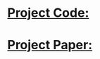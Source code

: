 # [Project Code:](https://colab.research.google.com/drive/1qLL2qzYT4gc2MX1Lz6gnlz4nkE814ewG?usp=sharing)
# [Project Paper:]([https://colab.research.google.com/drive/1qLL2qzYT4gc2MX1Lz6gnlz4nkE814ewG?usp=sharing](https://drive.google.com/file/d/15YhQjXO9A0ZnDlymA5VT5K_2ysIh-OSs/view?usp=sharing)https://drive.google.com/file/d/15YhQjXO9A0ZnDlymA5VT5K_2ysIh-OSs/view?usp=sharing)
